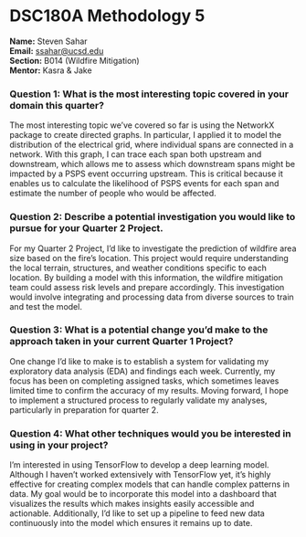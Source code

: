 # DSC180A Methodology 5  
   
**Name:** Steven Sahar  
**Email:** ssahar@ucsd.edu  
**Section:** B014 (Wildfire Mitigation)  
**Mentor:** Kasra & Jake  
  
### Question 1: What is the most interesting topic covered in your domain this quarter?  
The most interesting topic we’ve covered so far is using the NetworkX package to create directed graphs. In particular, I applied it to model the distribution of the electrical grid, where individual spans are connected in a network. With this graph, I can trace each span both upstream and downstream, which allows me to assess which downstream spans might be impacted by a PSPS event occurring upstream. This is critical because it enables us to calculate the likelihood of PSPS events for each span and estimate the number of people who would be affected.
  
### Question 2: Describe a potential investigation you would like to pursue for your Quarter 2 Project.  
For my Quarter 2 Project, I’d like to investigate the prediction of wildfire area size based on the fire’s location. This project would require understanding the local terrain, structures, and weather conditions specific to each location. By building a model with this information, the wildfire mitigation team could assess risk levels and prepare accordingly. This investigation would involve integrating and processing data from diverse sources to train and test the model.
  
### Question 3: What is a potential change you’d make to the approach taken in your current Quarter 1 Project?  
One change I’d like to make is to establish a system for validating my exploratory data analysis (EDA) and findings each week. Currently, my focus has been on completing assigned tasks, which sometimes leaves limited time to confirm the accuracy of my results. Moving forward, I hope to implement a structured process to regularly validate my analyses, particularly in preparation for quarter 2.
  
### Question 4: What other techniques would you be interested in using in your project?  
I’m interested in using TensorFlow to develop a deep learning model. Although I haven’t worked extensively with TensorFlow yet, it’s highly effective for creating complex models that can handle complex patterns in data. My goal would be to incorporate this model into a dashboard that visualizes the results which makes insights easily accessible and actionable. Additionally, I’d like to set up a pipeline to feed new data continuously into the model which ensures it remains up to date.

